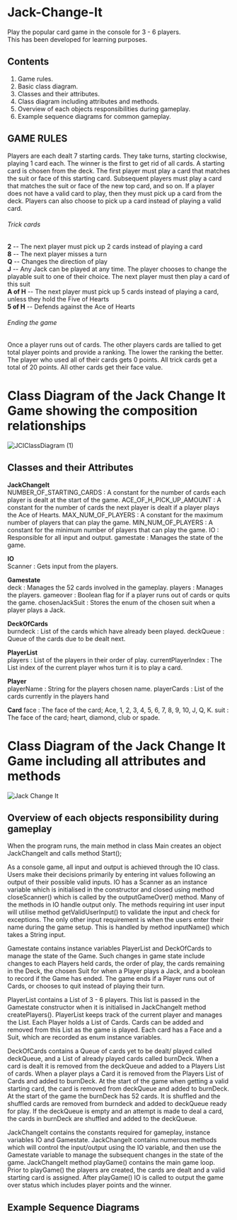 # Jack-Change-It
Play the popular card game in the console for 3 - 6 players.  
This has been developed for learning purposes.

## Contents
1. Game rules.  
2. Basic class diagram.  
3. Classes and their attributes.  
4. Class diagram including attributes and methods.  
5. Overview of each objects responsibilities during gameplay.  
6. Example sequence diagrams for common gameplay. 

## GAME RULES
Players are each dealt 7 starting cards. They take turns, starting clockwise, playing 1 card each. The winner is the first to get rid of all cards.
A starting card is chosen from the deck. The first player must play a card that matches the suit or face of this starting card.
Subsequent players must play a card that matches the suit or face of the new top card, and so on.
If a player does not have a valid card to play, then they must pick up a card from the deck. 
Players can also choose to pick up a card instead of playing a valid card.

###### Trick cards
**2** -- The next player must pick up 2 cards instead of playing a card  
**8** -- The next player misses a turn  
**Q** -- Changes the direction of play  
**J** -- Any Jack can be played at any time. The player chooses to change the playable suit to one of their choice. The next player must then play a card of this suit  
**A of H** -- The next player must pick up 5 cards instead of playing a card, unless they hold the Five of Hearts  
**5 of H** -- Defends against the Ace of Hearts  

###### Ending the game
Once a player runs out of cards. The other players cards are tallied to get total player points and provide a ranking. 
The lower the ranking the better. The player who used all of their cards gets 0 points.
All trick cards get a total of 20 points. All other cards get their face value.

# Class Diagram of the Jack Change It Game showing the composition relationships
![JCIClassDiagram (1)](https://user-images.githubusercontent.com/67584385/216286249-2d699e1c-61ec-42ff-bb35-2e427701a250.png)

## Classes and their Attributes
**JackChangeIt**  
NUMBER_OF_STARTING_CARDS : A constant for the number of cards each player is dealt at the start of the game.
ACE_OF_H_PICK_UP_AMOUNT : A constant for the number of cards the next player is dealt if a player plays the Ace of Hearts.
MAX_NUM_OF_PLAYERS : A constant for the maximum number of players that can play the game.
MIN_NUM_OF_PLAYERS : A constant for the minimum number of players that can play the game.
IO : Responsible for all input and output.
gamestate : Manages the state of the game.

**IO**  
Scanner : Gets input from the players.

**Gamestate**  
deck : Manages the 52 cards involved in the gameplay.
players : Manages the players.
gameover : Boolean flag for if a player runs out of cards or quits the game.
chosenJackSuit : Stores the enum of the chosen suit when a player plays a Jack.

**DeckOfCards**  
burndeck : List of the cards which have already been played.
deckQueue : Queue of the cards due to be dealt next.

**PlayerList**  
players : List of the players in their order of play.
currentPlayerIndex : The List index of the current player whos turn it is to play a card.

**Player**  
playerName : String for the players chosen name.
playerCards : List of the cards currently in the players hand

**Card**
face : The face of the card; Ace, 1, 2, 3, 4, 5, 6, 7, 8, 9, 10, J, Q, K.
suit : The face of the card; heart, diamond, club or spade.

# Class Diagram of the Jack Change It Game including all attributes and methods
![Jack Change It](https://user-images.githubusercontent.com/67584385/213870381-3e2f6a3c-c851-46af-bd27-6c039962bac0.png)

## Overview of each objects responsibility during gameplay
When the program runs, the main method in class Main creates an object JackChangeIt and calls method Start();

As a console game, all input and output is achieved through the IO class. Users make their decisions primarily by entering int values following an output of their possible valid inputs. IO has a Scanner as an instance variable which is initialised in the constructor and closed using method closeScanner() which is called by the outputGameOver() method. Many of the methods in IO handle output only. The methods requiring int user input will utilise method getValidUserInput() to validate the input and check for exceptions. The only other input requirement is when the users enter their name during the game setup. This is handled by method inputName() which takes a String input.

Gamestate contains instance variables PlayerList and DeckOfCards to manage the state of the Game. Such changes in game state include changes to each Players held cards, the order of play, the cards remaining in the Deck, the chosen Suit for when a Player plays a Jack, and a boolean to record if the Game has ended. The game ends if a Player runs out of Cards, or chooses to quit instead of playing their turn.

PlayerList contains a List of 3 - 6 players. This list is passed in the Gamestate constructor when it is initialised in JackChangeIt method createPlayers(). PlayerList keeps track of the current player and manages the List. Each Player holds a List of Cards. Cards can be added and removed from this List as the game is played. Each card has a Face and a Suit, which are recorded as enum instance variables.

DeckOfCards contains a Queue of cards yet to be dealt/ played called deckQueue, and a List of already played cards called burnDeck. When a card is dealt it is removed from the deckQueue and added to a Players List of cards. When a player plays a Card it is removed from the Players List of Cards and added to burnDeck. At the start of the game when getting a valid starting card, the card is removed from deckQueue and added to burnDeck. At the start of the game the burnDeck has 52 cards. It is shuffled and the shuffled cards are removed from burndeck and added to deckQueue ready for play. If the deckQueue is empty and an attempt is made to deal a card, the cards in burnDeck are shuffled and added to the deckQueue.


JackChangeIt contains the constants required for gameplay, instance variables IO and Gamestate. JackChangeIt contains numerous methods which will control the input/output using the IO variable, and then use the Gamestate variable to manage the subsequent changes in the state of the game. 
JackChangeIt method playGame() contains the main game loop. Prior to playGame() the players are created, the cards are dealt and a valid starting card is assigned. After playGame() IO is called to output the game over status which includes player points and the winner.

## Example Sequence Diagrams


